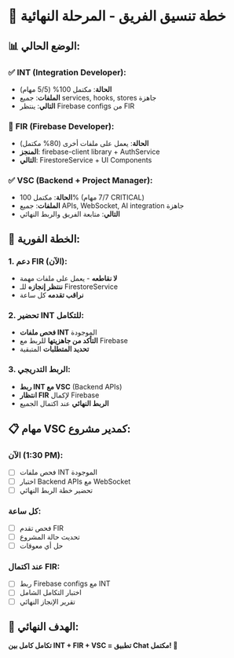 # 🎯 خطة تنسيق الفريق - المرحلة النهائية

## 📊 **الوضع الحالي:**

### ✅ **INT (Integration Developer):**
- **الحالة**: مكتمل 100% (5/5 مهام)
- **الملفات**: جميع services, hooks, stores جاهزة
- **التالي**: ينتظر Firebase configs من FIR

### 🔄 **FIR (Firebase Developer):**
- **الحالة**: يعمل على ملفات أخرى (80% مكتمل)
- **المنجز**: firebase-client library + AuthService
- **التالي**: FirestoreService + UI Components

### ✅ **VSC (Backend + Project Manager):**
- **الحالة**: مكتمل 100% (7/7 مهام CRITICAL)
- **الملفات**: جميع APIs, WebSocket, AI integration جاهزة
- **التالي**: متابعة الفريق والربط النهائي

## 🎯 **الخطة الفورية:**

### **1. دعم FIR (الآن):**
- **لا نقاطعه** - يعمل على ملفات مهمة
- **ننتظر إنجازه** للـ FirestoreService
- **نراقب تقدمه** كل ساعة

### **2. تحضير INT للتكامل:**
- **فحص ملفات INT** الموجودة
- **التأكد من جاهزيتها** للربط مع Firebase
- **تحديد المتطلبات** المتبقية

### **3. الربط التدريجي:**
- **ربط INT مع VSC** (Backend APIs)
- **انتظار FIR** لإكمال Firebase
- **الربط النهائي** عند اكتمال الجميع

## 📋 **مهام VSC كمدير مشروع:**

### **الآن (1:30 PM):**
- [ ] فحص ملفات INT الموجودة
- [ ] اختبار Backend APIs مع WebSocket
- [ ] تحضير خطة الربط النهائي

### **كل ساعة:**
- [ ] فحص تقدم FIR
- [ ] تحديث حالة المشروع
- [ ] حل أي معوقات

### **عند اكتمال FIR:**
- [ ] ربط Firebase configs مع INT
- [ ] اختبار التكامل الشامل
- [ ] تقرير الإنجاز النهائي

## 🎯 **الهدف النهائي:**
**تكامل كامل بين INT + FIR + VSC = تطبيق Chat مكتمل! 🚀**